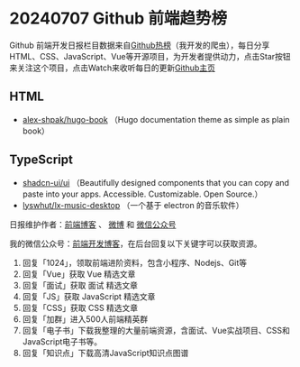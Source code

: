 # 20240707 Github 前端趋势榜

Github 前端开发日报栏目数据来自[Github热榜](https://github.qdkfweb.cn/)（我开发的爬虫），每日分享HTML、CSS、JavaScript、Vue等开源项目，为开发者提供动力，点击Star按钮来关注这个项目，点击Watch来收听每日的更新[Github主页](https://github.com/kujian/githubTrending)
## HTML

* [alex-shpak/hugo-book](https://link.qdkfweb.cn/?target=https%3A%2F%2Fgithub.com%2Falex-shpak%2Fhugo-book) （Hugo documentation theme as simple as plain book）

## TypeScript

* [shadcn-ui/ui](https://link.qdkfweb.cn/?target=https%3A%2F%2Fgithub.com%2Fshadcn-ui%2Fui) （Beautifully designed components that you can copy and paste into your apps. Accessible. Customizable. Open Source.）
* [lyswhut/lx-music-desktop](https://link.qdkfweb.cn/?target=https%3A%2F%2Fgithub.com%2Flyswhut%2Flx-music-desktop) （一个基于 electron 的音乐软件）


日报维护作者：[前端博客](https://qdkfweb.cn/) 、 [微博](http://weibo.com/kujian) 和 [微信公众号](https://open.weixin.qq.com/qr/code?username=caibaojian_com)

我的微信公众号：[前端开发博客](https://open.weixin.qq.com/qr/code?username=caibaojian_com)，在后台回复以下关键字可以获取资源。

1. 回复「1024」，领取前端进阶资料，包含小程序、Nodejs、Git等
2. 回复「Vue」获取 Vue 精选文章
3. 回复「面试」获取 面试 精选文章
4. 回复「JS」获取 JavaScript 精选文章
5. 回复「CSS」获取 CSS 精选文章
6. 回复「加群」进入500人前端精英群
7. 回复「电子书」下载我整理的大量前端资源，含面试、Vue实战项目、CSS和JavaScript电子书等。
8. 回复「知识点」下载高清JavaScript知识点图谱